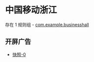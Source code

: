 # 中国移动浙江

存在 1 规则组 - [com.example.businesshall](/src/apps/com.example.businesshall.ts)

## 开屏广告

- [快照-0](https://i.gkd.li/import/12830978)
